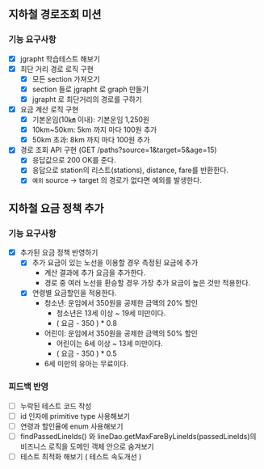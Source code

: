 ## 지하철 경로조회 미션

### 기능 요구사항

- [x] jgrapht 학습테스트 해보기
- [x] 최단 거리 경로 로직 구현
    - [x] 모든 section 가져오기
    - [x] section 들로 jgrapht 로 graph 만들기
    - [x] jgrapht 로 최단거리의 경로를 구하기
- [x] 요금 계산 로직 구현
    - [x] 기본운임(10㎞ 이내): 기본운임 1,250원
    - [x] 10km~50km: 5km 까지 마다 100원 추가
    - [x] 50km 초과: 8km 까지 마다 100원 추가
- [x] 경로 조회 API 구현 (GET /paths?source=1&target=5&age=15)
  - [x] 응답값으로 200 OK를 준다.
  - [x] 응답으로 station의 리스트(stations), distance, fare를 반환한다.
  - [x] `예외` source -> target 의 경로가 없다면 예외를 발생한다.

## 지하철 요금 정책 추가

### 기능 요구사항
- [x] 추가된 요금 정책 반영하기
  - [x] 추가 요금이 있는 노선을 이용할 경우 측정된 요금에 추가
    - 계산 결과에 추가 요금을 추가한다.
    - 경로 중 여러 노선을 환승할 경우 가장 추가 요금이 높은 것만 적용한다.
  - [x] 연령별 요금할인을 적용한다.
    - 청소년: 운임에서 350원을 공제한 금액의 20% 할인
      - 청소년은 13세 이상 ~ 19세 미만이다. 
      - ( 요금 - 350 ) * 0.8
    - 어린이: 운임에서 350원을 공제한 금액의 50% 할인
      - 어린이는 6세 이상 ~ 13세 미만이다.
      - ( 요금 - 350 ) * 0.5
    - 6세 미만의 유아는 무료이다.


### 피드백 반영
- [ ] 누락된 테스트 코드 작성
- [ ] id 인자에 primitive type 사용해보기
- [ ] 연령과 할인율에 enum 사용해보기
- [ ] findPassedLineIds() 와 lineDao.getMaxFareByLineIds(passedLineIds)의 비즈니스 로직을 도메인 객체 안으로 숨겨보기
- [ ] 테스트 최적화 해보기 ( 테스트 속도개선 )
